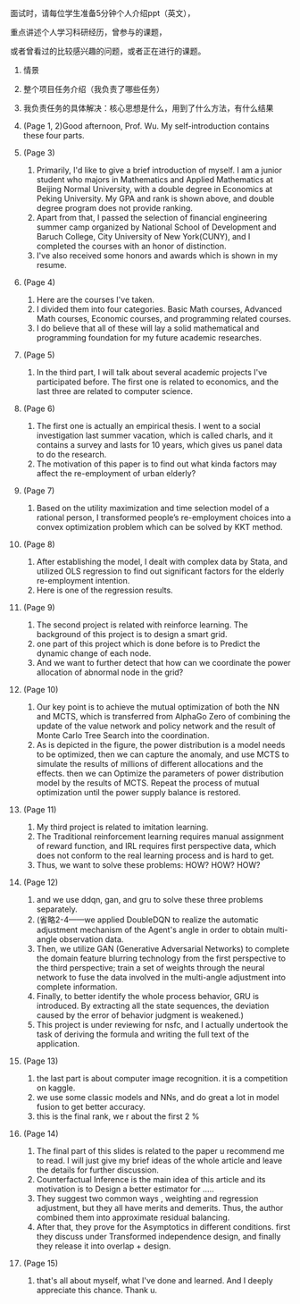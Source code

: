 面试时，请每位学生准备5分钟个人介绍ppt（英文），

重点讲述个人学习科研经历，曾参与的课题，

或者曾看过的比较感兴趣的问题，或者正在进行的课题。





1. 情景
2. 整个项目任务介绍（我负责了哪些任务）

3. 我负责任务的具体解决：核心思想是什么，用到了什么方法，有什么结果









1. (Page 1, 2)Good afternoon, Prof. Wu. My self-introduction contains these four parts.
2. (Page 3)
   1. Primarily, I'd like to give a brief introduction of myself. I am a junior student who majors in Mathematics and Applied Mathematics at Beijing Normal University, with a double degree in Economics at Peking University. My GPA and rank is shown above, and double degree program does not provide ranking.
   2. Apart from that, I passed the selection of financial engineering summer camp organized by National School of Development and Baruch College, City University of New York(CUNY), and I completed the courses with an honor of distinction.
   3. I've also received some honors and awards which is shown in my resume.
3. (Page 4)
   1. Here are the courses I've taken.
   2. I divided them into four categories. Basic Math courses, Advanced Math courses, Economic courses, and programming related courses.
   3. I do believe that all of these will lay a solid mathematical and programming foundation for my future academic researches.

4. (Page 5)
   1. In the third part, I will talk about several academic projects I've participated before. The first one is related to  economics, and the last three are related to computer science.
5. (Page 6)
   1. The first one is actually an empirical thesis. I went to a social investigation last summer vacation, which is called charls, and it contains a survey and lasts for 10 years, which gives us panel data to do the research.
   2. The motivation of this paper is to find out what kinda factors may affect the re-employment of urban elderly?
6. (Page 7)
   1. Based on the utility maximization and time selection model of a rational person, I transformed people’s re-employment choices into a convex optimization problem which can be solved by KKT method. 
7. (Page 8)
   1. After establishing the model, I dealt with complex data by Stata, and utilized OLS regression to find out significant factors for the elderly re-employment intention. 
   2. Here is one of the regression results.
8. (Page 9)
   1. The second project is related with reinforce learning. The background of this project is to design a smart grid.
   2. one part of this project which is done before is to Predict the dynamic change of each node.
   3. And we want to further detect that how can we coordinate the power allocation of
      abnormal node in the grid?
9. (Page 10)
   1. Our key point is to achieve the mutual optimization of both the NN and MCTS, which is transferred from AlphaGo Zero of combining the update of the value network and policy network and the result of Monte Carlo Tree Search into the coordination.
   2.  As is depicted in the figure, the power distribution is a model needs to be optimized, then we can capture the anomaly, and use MCTS to simulate the results of millions of different allocations and the effects. then we can Optimize the parameters of power distribution model by the results of MCTS. Repeat the process of mutual optimization until the power supply balance is restored.
10. (Page 11)
    1. My third project is related to imitation learning.
    2. The Traditional reinforcement learning requires manual assignment of reward function, and  IRL requires first perspective data, which does not conform to the real learning process and is hard to get.
    3. Thus, we want to solve these problems: HOW? HOW? HOW?
11. (Page 12)
    1. and we use  ddqn, gan, and gru to solve these three problems separately.
    2. (省略2-4——we applied DoubleDQN to realize the automatic adjustment mechanism of the Agent's angle in order to obtain multi-angle observation data. 
    3. Then, we utilize GAN (Generative Adversarial Networks) to complete the domain feature blurring technology from the first perspective to the third perspective; train a set of weights through the neural network to fuse the data involved in the multi-angle adjustment into complete information.
    4.  Finally, to better identify the whole process behavior,  GRU is introduced. By extracting all the state sequences, the deviation caused by the error of behavior judgment is weakened.)
    5. This project is under reviewing for nsfc, and I actually undertook the task of deriving the formula and writing the full text of the application. 
12. (Page 13)
    1. the last part is about computer image recognition. it is a competition on kaggle.
    2. we use some classic models and NNs, and do great a lot in model fusion to get better accuracy.
    3. this is the final rank, we r about the first 2 %
13. (Page 14)
    1. The final part of this slides is related to the paper u recommend me to read. I will just give my brief ideas of the whole article and leave the details for further discussion.
    2. Counterfactual Inference is the main idea of this article and its motivation is to Design a better estimator for …..
    3. They suggest two common ways , weighting and regression adjustment, but they all have merits and demerits. Thus, the author combined them into approximate residual balancing.
    4. After that, they prove for the Asymptotics in different conditions. first they discuss under Transformed independence design, and finally they release it into overlap + design.
14. (Page 15)
    1. that's all about myself, what I've done and learned. And I deeply appreciate this chance. Thank u.




